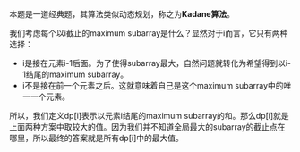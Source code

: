 本题是一道经典题，其算法类似动态规划，称之为**Kadane算法**。

我们考虑每个以i截止的maximum subarray是什么？显然对于i而言，它只有两种选择：
- i是接在元素i-1后面。为了使得subarray最大，自然问题就转化为希望得到以i-1结尾的maximum subarray。
- i不是接在前一个元素之后。这就意味着自己是这个maximum subarray中的唯一一个元素。

所以，我们定义dp[i]表示以元素i结尾的maximum subarray的和。那么dp[i]就是上面两种方案中取较大的值。因为我们并不知道全局最大的subarray的截止点在哪里，所以最终的答案就是所有dp[i]中的最大值。
